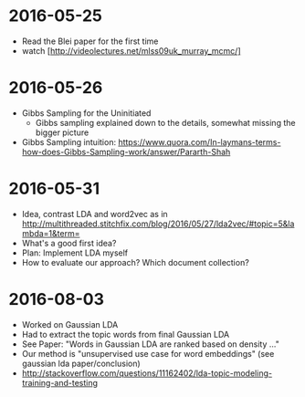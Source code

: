 # 2016-05-25
* Read the Blei paper for the first time
* watch [http://videolectures.net/mlss09uk_murray_mcmc/]

# 2016-05-26
* Gibbs Sampling for the Uninitiated
	* Gibbs sampling explained down to the details, somewhat missing the bigger picture
* Gibbs Sampling intuition: https://www.quora.com/In-laymans-terms-how-does-Gibbs-Sampling-work/answer/Pararth-Shah

# 2016-05-31
* Idea, contrast LDA and word2vec as in http://multithreaded.stitchfix.com/blog/2016/05/27/lda2vec/#topic=5&lambda=1&term=
* What's a good first idea?
* Plan: Implement LDA myself
* How to evaluate our approach? Which document collection?

# 2016-08-03
* Worked on Gaussian LDA
* Had to extract the topic words from final Gaussian LDA
* See Paper: "Words in Gaussian LDA are ranked based on density ..."
* Our method is "unsupervised use case for word embeddings" (see gaussian lda paper/conclusion)
* http://stackoverflow.com/questions/11162402/lda-topic-modeling-training-and-testing
